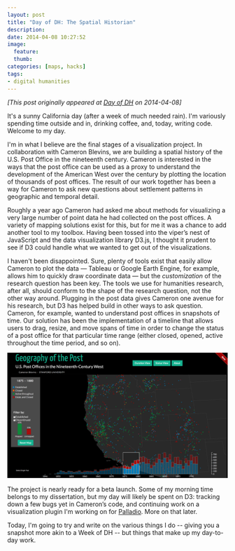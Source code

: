 ```yaml
---
layout: post
title: "Day of DH: The Spatial Historian"
description:
date: 2014-04-08 10:27:52
image:
  feature:
  thumb:
categories: [maps, hacks]
tags:
- digital humanities
---
```


*[This post originally appeared at [Day of DH](http://dayofdh2014.matrix.msu.edu/jasonheppler/2014/04/08/the-spatial-historian/) on 2014-04-08]*

It's a sunny California day (after a week of much needed rain). I'm variously
spending time outside and in, drinking coffee, and, today, writing code. Welcome
to my day.

I'm in what I believe are the final stages of a visualization project. In
collaboration with Cameron Blevins, we are building a spatial history of the
U.S. Post Office in the nineteenth century. Cameron is interested in the ways
that the post office can be used as a proxy to understand the development of the
American West over the century by plotting the location of thousands of post
offices. The result of our work together has been a way for Cameron to ask new
questions about settlement patterns in geographic and temporal detail.

Roughly a year ago Cameron had asked me about methods for visualizing a very
large number of point data he had collected on the post offices. A variety of
mapping solutions exist for this, but for me it was a chance to add another tool
to my toolbox. Having been tossed into the viper’s nest of JavaScript and the
data visualization library D3.js, I thought it prudent to see if D3 could handle
what we wanted to get out of the visualizations.

I haven't been disappointed. Sure, plenty of tools exist that easily allow
Cameron to plot the data — Tableau or Google Earth Engine, for example, allows
him to quickly draw coordinate data — but the *customization* of the research
question has been key. The tools we use for humanities research, after all,
should conform to the shape of the research question, not the other way around.
Plugging in the post data gives Cameron one avenue for his research, but D3 has
helped build in other ways to ask question. Cameron, for example, wanted to
understand post offices in snapshots of time. Our solution has been the
implementation of a timeline that allows users to drag, resize, and move spans
of time in order to change the status of a post office for that particular time
range (either closed, opened, active throughout the time period, and so on).

![Geography of the Post](/assets/images/gotp_preview.png)

The project is nearly ready for a beta launch. Some of my morning time belongs
to my dissertation, but my day will likely be spent on D3: tracking down a few
bugs yet in Cameron’s code, and continuing work on a visualization plugin I'm
working on for [Palladio](http://palladio.designhumanities.org/). More on that later.

Today, I'm going to try and write on the various things I do -- giving you
a snapshot more akin to a Week of DH -- but things that make up my day-to-day
work.

